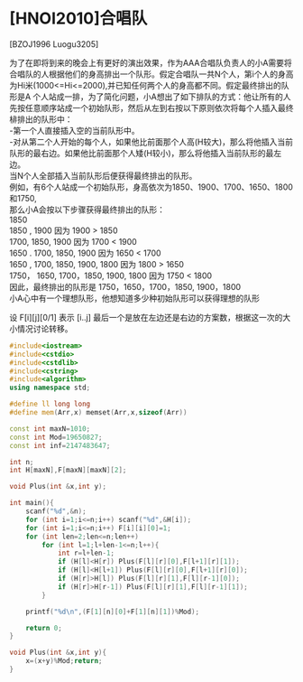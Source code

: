# [HNOI2010]合唱队
[BZOJ1996 Luogu3205]

为了在即将到来的晚会上有更好的演出效果，作为AAA合唱队负责人的小A需要将合唱队的人根据他们的身高排出一个队形。假定合唱队一共N个人，第i个人的身高为Hi米(1000<=Hi<=2000),并已知任何两个人的身高都不同。假定最终排出的队形是A 个人站成一排，为了简化问题，小A想出了如下排队的方式：他让所有的人先按任意顺序站成一个初始队形，然后从左到右按以下原则依次将每个人插入最终棑排出的队形中：  
-第一个人直接插入空的当前队形中。  
-对从第二个人开始的每个人，如果他比前面那个人高(H较大)，那么将他插入当前队形的最右边。如果他比前面那个人矮(H较小)，那么将他插入当前队形的最左边。  
当N个人全部插入当前队形后便获得最终排出的队形。  
例如，有6个人站成一个初始队形，身高依次为1850、1900、1700、1650、1800和1750,  
那么小A会按以下步骤获得最终排出的队形：  
1850  
    1850 , 1900 因为 1900 > 1850  
    1700, 1850, 1900 因为 1700 < 1900  
    1650 . 1700, 1850, 1900 因为 1650 < 1700  
    1650 , 1700, 1850, 1900, 1800 因为 1800 > 1650  
    1750， 1650, 1700，1850, 1900, 1800 因为 1750 < 1800  
因此，最终排出的队形是 1750，1650，1700，1850, 1900，1800  
小A心中有一个理想队形，他想知道多少种初始队形可以获得理想的队形

设 F[i][j][0/1] 表示 [i..j] 最后一个是放在左边还是右边的方案数，根据这一次的大小情况讨论转移。

```cpp
#include<iostream>
#include<cstdio>
#include<cstdlib>
#include<cstring>
#include<algorithm>
using namespace std;

#define ll long long
#define mem(Arr,x) memset(Arr,x,sizeof(Arr))

const int maxN=1010;
const int Mod=19650827;
const int inf=2147483647;

int n;
int H[maxN],F[maxN][maxN][2];

void Plus(int &x,int y);

int main(){
	scanf("%d",&n);
	for (int i=1;i<=n;i++) scanf("%d",&H[i]);
	for (int i=1;i<=n;i++) F[i][i][0]=1;
	for (int len=2;len<=n;len++)
		for (int l=1;l+len-1<=n;l++){
			int r=l+len-1;
			if (H[l]<H[r]) Plus(F[l][r][0],F[l+1][r][1]);
			if (H[l]<H[l+1]) Plus(F[l][r][0],F[l+1][r][0]);
			if (H[r]>H[l]) Plus(F[l][r][1],F[l][r-1][0]);
			if (H[r]>H[r-1]) Plus(F[l][r][1],F[l][r-1][1]);
		}

	printf("%d\n",(F[1][n][0]+F[1][n][1])%Mod);

	return 0;
}

void Plus(int &x,int y){
	x=(x+y)%Mod;return;
}
```